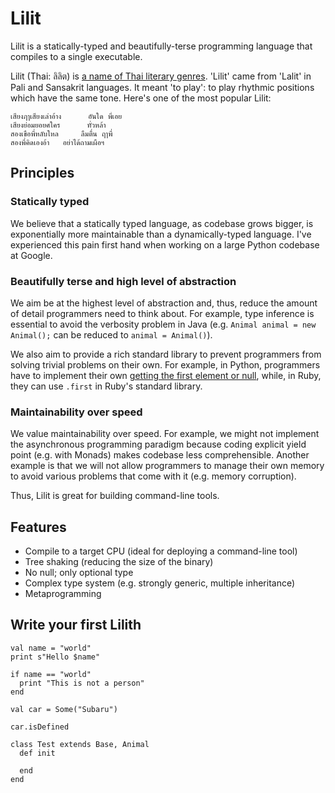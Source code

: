 Lilit
=======

Lilit is a statically-typed and beautifully-terse programming language that compiles to a single executable.

Lilit (Thai: ลิลิต) is [a name of Thai literary genres](http://cuir.car.chula.ac.th/handle/123456789/51485). 'Lilit' came from 'Lalit' in Pali and Sansakrit languages. It meant 'to play': to play rhythmic positions which have the same tone. Here's one of the most popular Lilit:

```
เสียงฦๅเสียงเล่าอ้าง	  อันใด พี่เอย
เสียงย่อมยอยศใคร	  ทั่วหล้า
สองเขือพี่หลับใหล	  ลืมตื่น ฤๅพี่
สองพี่คิดเองอ้า	  อย่าได้ถามเผือฯ
```


Principles
-----------

### Statically typed

We believe that a statically typed language, as codebase grows bigger, is exponentially more maintainable than a dynamically-typed language. I've experienced this pain first hand when working on a large Python codebase at Google.

### Beautifully terse and high level of abstraction

We aim be at the highest level of abstraction and, thus, reduce the amount of detail programmers need to think about. For example, type inference is essential to avoid the verbosity problem in Java (e.g. `Animal animal = new Animal();` can be reduced to `animal = Animal()`).

We also aim to provide a rich standard library to prevent programmers from solving trivial problems on their own. For example, in Python, programmers have to implement their own [getting the first element or null](https://stackoverflow.com/questions/363944/python-idiom-to-return-first-item-or-none), while, in Ruby, they can use `.first` in Ruby's standard library.

### Maintainability over speed

We value maintainability over speed. For example, we might not implement the asynchronous programming paradigm because coding explicit yield point (e.g. with Monads) makes codebase less comprehensible. Another example is that we will not allow programmers to manage their own memory to avoid various problems that come with it (e.g. memory corruption).

Thus, Lilit is great for building command-line tools.


Features
---------

* Compile to a target CPU (ideal for deploying a command-line tool)
* Tree shaking (reducing the size of the binary)
* No null; only optional type
* Complex type system (e.g. strongly generic, multiple inheritance)
* Metaprogramming


Write your first Lilith
------------------------

```
val name = "world"
print s"Hello $name"

if name == "world"
  print "This is not a person"
end

val car = Some("Subaru")

car.isDefined

class Test extends Base, Animal
  def init
    
  end
end
```
